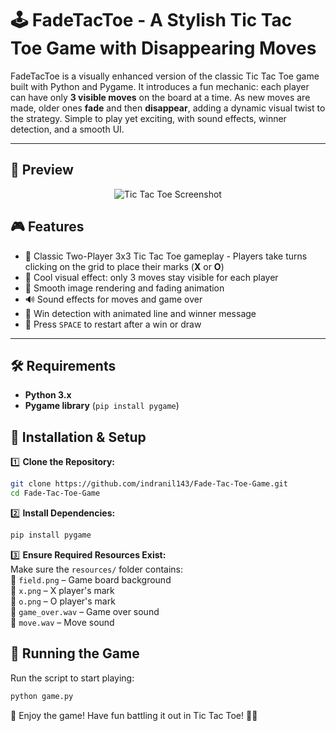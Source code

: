 
# 🕹️ FadeTacToe - A Stylish Tic Tac Toe Game with Disappearing Moves

FadeTacToe is a visually enhanced version of the classic Tic Tac Toe game built with Python and Pygame. It introduces a fun mechanic: each player can have only **3 visible moves** on the board at a time. As new moves are made, older ones **fade** and then **disappear**, adding a dynamic visual twist to the strategy. Simple to play yet exciting, with sound effects, winner detection, and a smooth UI.

---


## 📸 Preview  
<p align="center">
  <img src="https://github.com/indranil143/Tic-Tac-Toe-Game/blob/main/ss.png" alt="Tic Tac Toe Screenshot">
</p>


## 🎮 Features
- 🔁 Classic Two-Player 3x3 Tic Tac Toe gameplay - Players take turns clicking on the grid to place their marks (**X** or **O**)
- 🌟 Cool visual effect: only 3 moves stay visible for each player
- 🎨 Smooth image rendering and fading animation
- 🔊 Sound effects for moves and game over
- 👑 Win detection with animated line and winner message
- 🔄 Press `SPACE` to restart after a win or draw

---


## 🛠️ Requirements  
- **Python 3.x**  
- **Pygame library** (`pip install pygame`)  

## 🚀 Installation & Setup  

1️⃣ **Clone the Repository:**  
```bash
git clone https://github.com/indranil143/Fade-Tac-Toe-Game.git
cd Fade-Tac-Toe-Game
```

2️⃣ **Install Dependencies:**  
```bash
pip install pygame
```

3️⃣ **Ensure Required Resources Exist:**  
Make sure the `resources/` folder contains:  
📌 `field.png` – Game board background  
📌 `x.png` – X player's mark  
📌 `o.png` – O player's mark  
📌 `game_over.wav` – Game over sound  
📌 `move.wav` – Move sound  

## 🎲 Running the Game  
Run the script to start playing:  
```bash
python game.py
```

👾 Enjoy the game! Have fun battling it out in Tic Tac Toe! 🚀🎉
